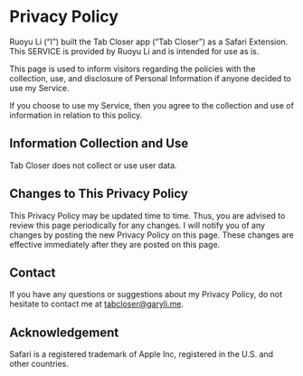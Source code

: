 # Privacy Policy
Ruoyu Li (“I”) built the Tab Closer app (“Tab Closer”) as a Safari Extension. This SERVICE is provided by Ruoyu Li and is intended for use as is.

This page is used to inform visitors regarding the policies with the collection, use, and disclosure of Personal Information if anyone decided to use my Service.

If you choose to use my Service, then you agree to the collection and use of information in relation to this policy.

## Information Collection and Use
Tab Closer does not collect or use user data.

## Changes to This Privacy Policy
This Privacy Policy may be updated time to time. Thus, you are advised to review this page periodically for any changes. I will notify you of any changes by posting the new Privacy Policy on this page. These changes are effective immediately after they are posted on this page.

## Contact
If you have any questions or suggestions about my Privacy Policy, do not hesitate to contact me at [tabcloser@garyli.me](mailto:tabcloser@garyli.me).

## Acknowledgement
Safari is a registered trademark of Apple Inc, registered in the U.S. and other countries.